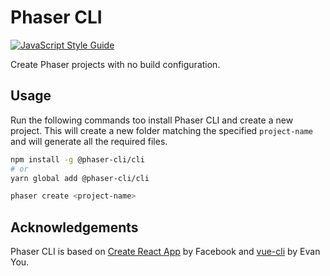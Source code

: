 # Phaser CLI

[![JavaScript Style Guide](https://cdn.rawgit.com/standard/standard/master/badge.svg)](https://github.com/standard/standard)

Create Phaser projects with no build configuration.

## Usage

Run the following commands too install Phaser CLI and create a new project. This
will create a new folder matching the specified `project-name` and will generate
all the required files.

```bash
npm install -g @phaser-cli/cli
# or
yarn global add @phaser-cli/cli

phaser create <project-name>
```

## Acknowledgements

Phaser CLI is based on [Create React App][1] by Facebook and [vue-cli][2] by
Evan You.

[1]: https://github.com/facebook/create-react-app
[2]: https://github.com/vuejs/vue-cli

